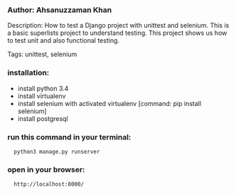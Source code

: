 ### Author: Ahsanuzzaman Khan

Description:
How to test a Django project with unittest and selenium.
This is a basic superlists project to understand testing. This project shows us how to test unit and also functional testing.

Tags: unittest, selenium

### installation:
- install python 3.4
- install virtualenv
- install selenium with activated virtualenv [command: pip install selenium]
- install postgresql

### run this command in your terminal:
```
  python3 manage.py runserver
```

### open in your browser:
```
  http://localhost:8000/
```

